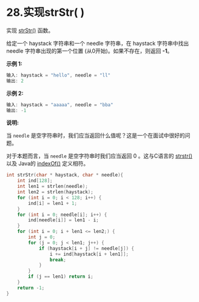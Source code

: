 # 28.实现strStr( )

实现 [strStr()](https://baike.baidu.com/item/strstr/811469) 函数。

给定一个 haystack 字符串和一个 needle 字符串，在 haystack 字符串中找出 needle 字符串出现的第一个位置 (从0开始)。如果不存在，则返回  **-1**。

**示例 1:**

```c
输入: haystack = "hello", needle = "ll"
输出: 2
```

**示例 2:**

```c
输入: haystack = "aaaaa", needle = "bba"
输出: -1
```

**说明:**

当 `needle` 是空字符串时，我们应当返回什么值呢？这是一个在面试中很好的问题。

对于本题而言，当 `needle` 是空字符串时我们应当返回 0 。这与C语言的 [strstr()](https://baike.baidu.com/item/strstr/811469) 以及 Java的 [indexOf()](https://docs.oracle.com/javase/7/docs/api/java/lang/String.html#indexOf(java.lang.String)) 定义相符。

```c
int strStr(char * haystack, char * needle){
    int ind[128];
    int len1 = strlen(needle);
    int len2 = strlen(haystack);
    for (int i = 0; i < 128; i++) {
        ind[i] = len1 + 1;
    }
    for (int i = 0; needle[i]; i++) {
        ind[needle[i]] = len1 - i;
    }
    for (int i = 0; i + len1 <= len2;) {
        int j = 0;
        for (j = 0; j < len1; j++) {
            if (haystack[i + j] != needle[j]) {
                i += ind[haystack[i + len1]];
                break;
            }
        }
        if (j == len1) return i;
    }
    return -1;
}
```